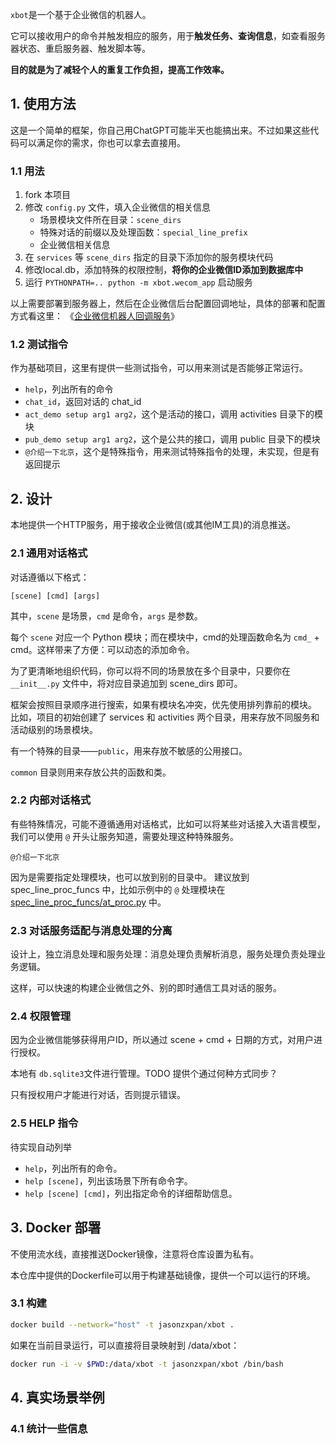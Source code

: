 `xbot`是一个基于企业微信的机器人。

它可以接收用户的命令并触发相应的服务，用于**触发任务、查询信息**，如查看服务器状态、重启服务器、触发脚本等。

**目的就是为了减轻个人的重复工作负担，提高工作效率。**

## 1. 使用方法

这是一个简单的框架，你自己用ChatGPT可能半天也能搞出来。不过如果这些代码可以满足你的需求，你也可以拿去直接用。

### 1.1 用法

1. fork 本项目
2. 修改 `config.py` 文件，填入企业微信的相关信息
    - 场景模块文件所在目录：``scene_dirs``
    - 特殊对话的前缀以及处理函数：``special_line_prefix``
    - 企业微信相关信息
3. 在 `services` 等 `scene_dirs` 指定的目录下添加你的服务模块代码
4. 修改local.db，添加特殊的权限控制，**将你的企业微信ID添加到数据库中**
5. 运行 `PYTHONPATH=.. python -m xbot.wecom_app` 启动服务

以上需要部署到服务器上，然后在企业微信后台配置回调地址，具体的部署和配置方式看这里：
《[企业微信机器人回调服务](https://github.com/easy-wx/wecom-bot-svr?tab=readme-ov-file#%E4%BC%81%E4%B8%9A%E5%BE%AE%E4%BF%A1%E6%9C%BA%E5%99%A8%E4%BA%BA%E5%9B%9E%E8%B0%83%E6%9C%8D%E5%8A%A1)》

### 1.2 测试指令

作为基础项目，这里有提供一些测试指令，可以用来测试是否能够正常运行。

- ``help``，列出所有的命令
- ``chat_id``，返回对话的 chat_id
- ``act_demo setup arg1 arg2``，这个是活动的接口，调用 activities 目录下的模块
- ``pub_demo setup arg1 arg2``，这个是公共的接口，调用 public 目录下的模块
- ``@介绍一下北京``，这个是特殊指令，用来测试特殊指令的处理，未实现，但是有返回提示

## 2. 设计

本地提供一个HTTP服务，用于接收企业微信(或其他IM工具)的消息推送。

### 2.1 通用对话格式

对话遵循以下格式：

``[scene] [cmd] [args]``

其中，`scene` 是场景，`cmd` 是命令，`args` 是参数。

每个 ``scene`` 对应一个 Python 模块；而在模块中，cmd的处理函数命名为 ``cmd_`` + cmd。这样带来了方便：可以动态的添加命令。

为了更清晰地组织代码，你可以将不同的场景放在多个目录中，只要你在 `__init__.py` 文件中，将对应目录追加到 scene_dirs 即可。

框架会按照目录顺序进行搜索，如果有模块名冲突，优先使用排列靠前的模块。
比如，项目的初始创建了 services 和 activities 两个目录，用来存放不同服务和活动级别的场景模块。

有一个特殊的目录——``public``，用来存放不敏感的公用接口。

``common`` 目录则用来存放公共的函数和类。

### 2.2 内部对话格式

有些特殊情况，可能不遵循通用对话格式，比如可以将某些对话接入大语言模型，我们可以使用 `@` 开头让服务知道，需要处理这种特殊服务。

```
@介绍一下北京
```


因为是需要指定处理模块，也可以放到别的目录中。
建议放到 spec_line_proc_funcs 中，比如示例中的 `@`
处理模块在 [spec_line_proc_funcs/at_proc.py](spec_line_proc_funcs/at_proc.py) 中。

### 2.3 对话服务适配与消息处理的分离

设计上，独立消息处理和服务处理：消息处理负责解析消息，服务处理负责处理业务逻辑。

这样，可以快速的构建企业微信之外、别的即时通信工具对话的服务。

### 2.4 权限管理

因为企业微信能够获得用户ID，所以通过 scene + cmd + 日期的方式，对用户进行授权。

本地有 ``db.sqlite3``文件进行管理。TODO 提供个通过何种方式同步？

只有授权用户才能进行对话，否则提示错误。

### 2.5 HELP 指令

待实现自动列举

- ``help``，列出所有的命令。
- ``help [scene]``，列出该场景下所有命令字。
- ``help [scene] [cmd]``，列出指定命令的详细帮助信息。

## 3. Docker 部署

不使用流水线，直接推送Docker镜像，注意将仓库设置为私有。

本仓库中提供的Dockerfile可以用于构建基础镜像，提供一个可以运行的环境。

### 3.1 构建

```bash
docker build --network="host" -t jasonzxpan/xbot .
```

如果在当前目录运行，可以直接将目录映射到 /data/xbot：

```bash
docker run -i -v $PWD:/data/xbot -t jasonzxpan/xbot /bin/bash
```

## 4. 真实场景举例

### 4.1 统计一些信息

